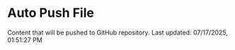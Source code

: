 # Auto Push File

Content that will be pushed to GitHub repository.
Last updated: 07/17/2025, 01:51:27 PM